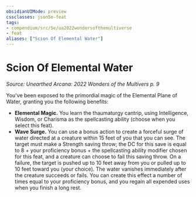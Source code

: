 ```yaml
---
obsidianUIMode: preview
cssclasses: json5e-feat
tags:
- compendium/src/5e/ua2022wondersofthemultiverse
- feat
aliases: ["Scion Of Elemental Water"]
---
```

# Scion Of Elemental Water
*Source: Unearthed Arcana: 2022 Wonders of the Multivers p. 9*  

You've been exposed to the primordial magic of the Elemental Plane of Water, granting you the following benefits:

- **Elemental Magic.** You learn the thaumaturgy cantrip, using Intelligence, Wisdom, or Charisma as the spellcasting ability (choose when you select this feat).  
- **Wave Surge.** You can use a bonus action to create a forceful surge of water directed at a creature within 15 feet of you that you can see. The target must make a Strength saving throw; the DC for this save is equal to 8 + your proficiency bonus + the spellcasting ability modifier chosen for this feat, and a creature can choose to fail this saving throw. On a failure, the target is pushed up to 10 feet away from you or pulled up to 10 feet toward you (your choice). The water vanishes immediately after the creature succeeds or fails. You can create this effect a number of times equal to your proficiency bonus, and you regain all expended uses when you finish a long rest.